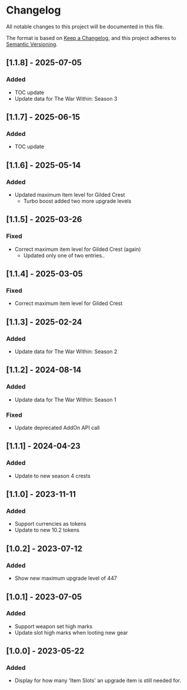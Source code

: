 # Changelog
All notable changes to this project will be documented in this file.

The format is based on [Keep a Changelog](https://keepachangelog.com/en/1.0.0/),
and this project adheres to [Semantic Versioning](https://semver.org/spec/v2.0.0.html).

## [1.1.8] - 2025-07-05
### Added
 - TOC update
 - Update data for The War Within: Season 3

## [1.1.7] - 2025-06-15
### Added
 - TOC update

## [1.1.6] - 2025-05-14
### Added
 - Updated maximum item level for Gilded Crest
   * Turbo boost added two more upgrade levels

## [1.1.5] - 2025-03-26
### Fixed
 - Correct maximum item level for Gilded Crest (again)
   * Updated only one of two entries..

## [1.1.4] - 2025-03-05
### Fixed
 - Correct maximum item level for Gilded Crest

## [1.1.3] - 2025-02-24
### Added
 - Update data for The War Within: Season 2

## [1.1.2] - 2024-08-14
### Added
 - Update data for The War Within: Season 1
### Fixed
 - Update deprecated AddOn API call

## [1.1.1] - 2024-04-23
### Added
 - Update to new season 4 crests

## [1.1.0] - 2023-11-11
### Added
 - Support currencies as tokens
 - Update to new 10.2 tokens

## [1.0.2] - 2023-07-12
### Added
 - Show new maximum upgrade level of 447

## [1.0.1] - 2023-07-05
### Added
 - Support weapon set high marks
 - Update slot high marks when looting new gear

## [1.0.0] - 2023-05-22
### Added
 - Display for how many 'Item Slots' an upgrade item is still needed for.
